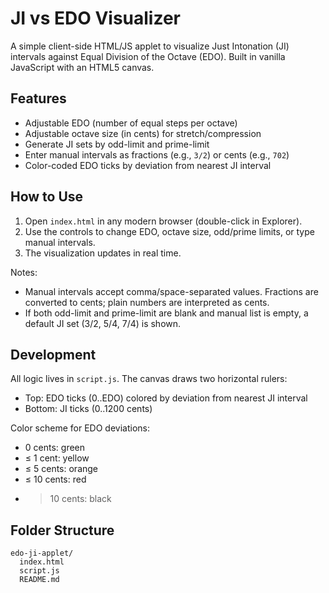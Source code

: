 # JI vs EDO Visualizer

A simple client-side HTML/JS applet to visualize Just Intonation (JI) intervals against Equal Division of the Octave (EDO). Built in vanilla JavaScript with an HTML5 canvas.

## Features
- Adjustable EDO (number of equal steps per octave)
- Adjustable octave size (in cents) for stretch/compression
- Generate JI sets by odd-limit and prime-limit
- Enter manual intervals as fractions (e.g., `3/2`) or cents (e.g., `702`)
- Color-coded EDO ticks by deviation from nearest JI interval

## How to Use
1. Open `index.html` in any modern browser (double-click in Explorer).
2. Use the controls to change EDO, octave size, odd/prime limits, or type manual intervals.
3. The visualization updates in real time.

Notes:
- Manual intervals accept comma/space-separated values. Fractions are converted to cents; plain numbers are interpreted as cents.
- If both odd-limit and prime-limit are blank and manual list is empty, a default JI set (3/2, 5/4, 7/4) is shown.

## Development
All logic lives in `script.js`. The canvas draws two horizontal rulers:
- Top: EDO ticks (0..EDO) colored by deviation from nearest JI interval
- Bottom: JI ticks (0..1200 cents)

Color scheme for EDO deviations:
- 0 cents: green
- ≤ 1 cent: yellow
- ≤ 5 cents: orange
- ≤ 10 cents: red
- > 10 cents: black

## Folder Structure
```
edo-ji-applet/
  index.html
  script.js
  README.md
```
